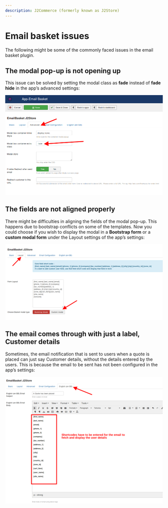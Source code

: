 ```yaml
---
description: J2Commerce (formerly known as J2Store)
---
```


# Email basket issues

The following might be some of the commonly faced issues in the email basket plugin.

## The modal pop-up is not opening up <a href="#the-modal-pop-up-is-not-opening-up" id="the-modal-pop-up-is-not-opening-up"></a>

This issue can be solved by setting the modal class as **fade** instead of **fade hide** in the app’s advanced settings:

![ebi01](https://raw.githubusercontent.com/j2store/doc-images/master/apps/email-basket%20issues/ebi01.png)

## The fields are not aligned properly <a href="#the-fields-are-not-aligned-properly" id="the-fields-are-not-aligned-properly"></a>

There might be difficulties in aligning the fields of the modal pop-up. This happens due to bootstrap conflicts on some of the templates. Now you could choose if you wish to display the modal in a **Bootstrap form** or a **custom modal form** under the Layout settings of the app’s settings:

![ebi02](https://raw.githubusercontent.com/j2store/doc-images/master/apps/email-basket%20issues/ebi02.png)

## The email comes through with just a label, Customer details <a href="#the-email-comes-through-with-just-a-label-customer-details" id="the-email-comes-through-with-just-a-label-customer-details"></a>

Sometimes, the email notification that is sent to users when a quote is placed can just say Customer details, without the details entered by the users. This is because the email to be sent has not been configured in the app’s settings:

![ebi03](https://raw.githubusercontent.com/j2store/doc-images/master/apps/email-basket%20issues/ebi03.png)
